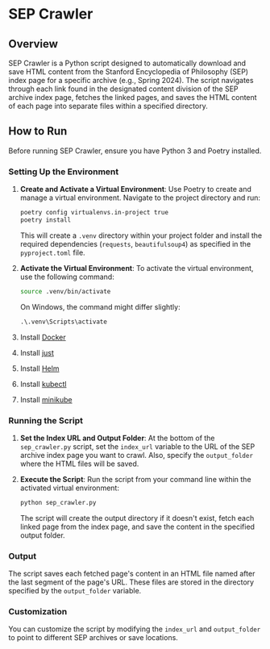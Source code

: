# SEP Crawler

## Overview

SEP Crawler is a Python script designed to automatically download and save HTML content from the Stanford Encyclopedia of Philosophy (SEP) index page for a specific archive (e.g., Spring 2024). The script navigates through each link found in the designated content division of the SEP archive index page, fetches the linked pages, and saves the HTML content of each page into separate files within a specified directory.

## How to Run

Before running SEP Crawler, ensure you have Python 3 and Poetry installed.

### Setting Up the Environment

1. **Create and Activate a Virtual Environment**:
   Use Poetry to create and manage a virtual environment. Navigate to the project directory and run:

   ```bash
   poetry config virtualenvs.in-project true
   poetry install
   ```

   This will create a `.venv` directory within your project folder and install the required dependencies (`requests`, `beautifulsoup4`) as specified in the `pyproject.toml` file.

1. **Activate the Virtual Environment**:
   To activate the virtual environment, use the following command:

   ```bash
   source .venv/bin/activate
   ```

   On Windows, the command might differ slightly:

   ```cmd
   .\.venv\Scripts\activate
   ```
1. Install [Docker](https://docs.docker.com/engine/install/)
1. Install [just](https://github.com/casey/just)
1. Install [Helm](https://helm.sh/docs/intro/install/)
1. Install [kubectl](https://kubernetes.io/docs/tasks/tools/install-kubectl-macos/)
1. Install [minikube](https://minikube.sigs.k8s.io/docs/start/)


### Running the Script

1. **Set the Index URL and Output Folder**: At the bottom of the `sep_crawler.py` script, set the `index_url` variable to the URL of the SEP archive index page you want to crawl. Also, specify the `output_folder` where the HTML files will be saved.

2. **Execute the Script**: Run the script from your command line within the activated virtual environment:

   ```bash
   python sep_crawler.py
   ```

   The script will create the output directory if it doesn't exist, fetch each linked page from the index page, and save the content in the specified output folder.

### Output

The script saves each fetched page's content in an HTML file named after the last segment of the page's URL. These files are stored in the directory specified by the `output_folder` variable.

### Customization

You can customize the script by modifying the `index_url` and `output_folder` to point to different SEP archives or save locations.
